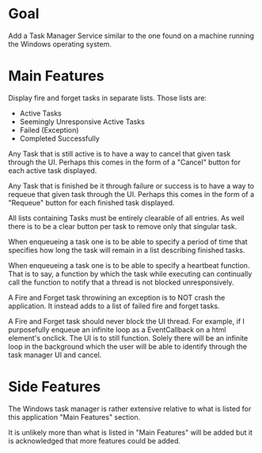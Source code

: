 # Goal
Add a Task Manager Service similar to the one found on a machine running the Windows operating system.

# Main Features
Display fire and forget tasks in separate lists. Those lists are:

- Active Tasks
- Seemingly Unresponsive Active Tasks
- Failed (Exception)
- Completed Successfully

Any Task that is still active is to have a way to
cancel that given task through the UI. Perhaps this comes in the form of a "Cancel" button for each active task displayed.

Any Task that is finished be it through failure or success is to have a way to requeue that given task through the UI. Perhaps this comes in the form of a "Requeue" button for each finished task displayed.

All lists containing Tasks must be entirely clearable of all entries. As well there is to be a clear button per task to remove only that singular task.

When enqueueing a task one is to be able to specify a period of time that specifies how long the task will remain in a list describing finished tasks.

When enqueueing a task one is to be able to specify a heartbeat function. That is to say, a function by which the task while executing can continually call the function to notify that a thread is not blocked unresponsively.

A Fire and Forget task throwining an exception is to NOT crash the application. It instead adds to a list of failed fire and forget tasks.

A Fire and Forget task should never block the UI thread. For example, if I purposefully enqueue an infinite loop as a EventCallback on a html element's onclick. The UI is to still function. Solely there will be an infinite loop in the background which the user will be able to identify through the task manager UI and cancel.

# Side Features
The Windows task manager is rather extensive relative to what is listed for this application "Main Features" section.

It is unlikely more than what is listed in "Main Features" will be added but it is acknowledged that more features could be added.